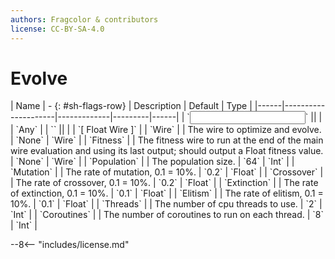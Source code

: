 ```yaml
---
authors: Fragcolor & contributors
license: CC-BY-SA-4.0
---
```



# Evolve

<div class="sh-parameters" markdown="1">
| Name | - {: #sh-flags-row} | Description | Default | Type |
|------|---------------------|-------------|---------|------|
| `<input>` || | | `Any` |
| `<output>` || | | `[ Float Wire ]` |
| `Wire` |  | The wire to optimize and evolve. | `None` | `Wire` |
| `Fitness` |  | The fitness wire to run at the end of the main wire evaluation and using its last output; should output a Float fitness value. | `None` | `Wire` |
| `Population` |  | The population size. | `64` | `Int` |
| `Mutation` |  | The rate of mutation, 0.1 = 10%. | `0.2` | `Float` |
| `Crossover` |  | The rate of crossover, 0.1 = 10%. | `0.2` | `Float` |
| `Extinction` |  | The rate of extinction, 0.1 = 10%. | `0.1` | `Float` |
| `Elitism` |  | The rate of elitism, 0.1 = 10%. | `0.1` | `Float` |
| `Threads` |  | The number of cpu threads to use. | `2` | `Int` |
| `Coroutines` |  | The number of coroutines to run on each thread. | `8` | `Int` |

</div>



--8<-- "includes/license.md"
